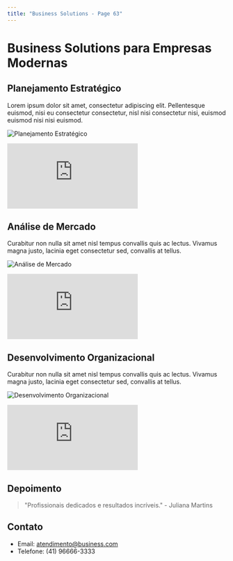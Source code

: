```yaml
---
title: "Business Solutions - Page 63"
---
```


# Business Solutions para Empresas Modernas

## Planejamento Estratégico
Lorem ipsum dolor sit amet, consectetur adipiscing elit. Pellentesque euismod, nisi eu consectetur consectetur, nisl nisi consectetur nisi, euismod euismod nisi nisi euismod.

![Planejamento Estratégico](https://source.unsplash.com/800x400/?business,planning,office,8094)
<iframe class="w-full h-64 object-cover rounded-lg shadow-lg my-4" src="https://www.youtube.com/embed/TD7WSLeQtVw" frameborder="0" allowfullscreen></iframe>

## Análise de Mercado
Curabitur non nulla sit amet nisl tempus convallis quis ac lectus. Vivamus magna justo, lacinia eget consectetur sed, convallis at tellus.

![Análise de Mercado](https://source.unsplash.com/800x400/?market,analysis,charts,7923)
<iframe class="w-full h-64 object-cover rounded-lg shadow-lg my-4" src="https://www.youtube.com/embed/ish-2YpEkgM" frameborder="0" allowfullscreen></iframe>

## Desenvolvimento Organizacional
Curabitur non nulla sit amet nisl tempus convallis quis ac lectus. Vivamus magna justo, lacinia eget consectetur sed, convallis at tellus.

![Desenvolvimento Organizacional](https://source.unsplash.com/800x400/?organization,team,success,9888)
<iframe class="w-full h-64 object-cover rounded-lg shadow-lg my-4" src="https://www.youtube.com/embed/IBgrOqOJLFs" frameborder="0" allowfullscreen></iframe>

## Depoimento
> "Profissionais dedicados e resultados incríveis." - Juliana Martins

## Contato
- Email: atendimento@business.com
- Telefone: (41) 96666-3333
